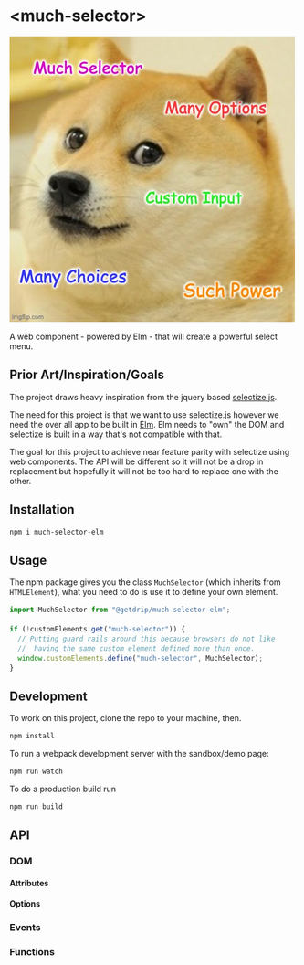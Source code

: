 # \<much-selector>

![Doge Meme](public/doge.jpg)

A web component - powered by Elm - that will create a powerful select menu.

## Prior Art/Inspiration/Goals

The project draws heavy inspiration from the jquery based [selectize.js](https://selectize.github.io/selectize.js/).

The need for this project is that we want to use selectize.js however we need the over all app to be built in [Elm](https://elm-lang.org/). Elm needs to "own" the DOM and selectize is built in a way that's not compatible with that. 

The goal for this project to achieve near feature parity with selectize using web components. The API will be different so it will not be a drop in replacement but hopefully it will not be too hard to replace one with the other.

## Installation

```bash
npm i much-selector-elm
```

## Usage

The npm package gives you the class `MuchSelector` (which inherits from `HTMLElement`), what you need to do is use it to define your own element.

```javascript
import MuchSelector from "@getdrip/much-selector-elm";

if (!customElements.get("much-selector")) {
  // Putting guard rails around this because browsers do not like
  //  having the same custom element defined more than once.
  window.customElements.define("much-selector", MuchSelector);
}
```

## Development

To work on this project, clone the repo to your machine, then.

``` bash
npm install
```

To run a webpack development server with the sandbox/demo page:

```bash
npm run watch
```

To do a production build run

```bash
npm run build
```

## API

### DOM

#### Attributes

#### Options

### Events

### Functions
